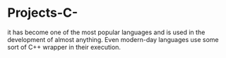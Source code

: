 # Projects-C-
 it has become one of the most popular languages and is used in the development of almost anything. Even modern-day languages use some sort of C++ wrapper in their execution.
